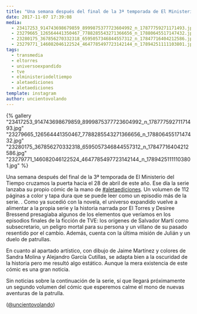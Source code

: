 ```yaml
---
title: "Una semana después del final de la 3ª temporada de El Ministerio del Tiempo cruzamos la puerta hacia el 28 de abril de este año"
date: 2017-11-07 17:39:08
media: 
  - 23417253_914743698679859_8999875377723604992_n_17877759271171493.jpg
  - 23279665_126564441350467_7788285543271366656_n_17880645517147432.jpg
  - 23280175_367856270332318_6595057346844557312_n_17847716404212586.jpg
  - 23279771_146082046122524_4647785497723142144_n_17894251111103801.jpg
tags: 
  - transmedia
  - eltorres
  - universoexpandido
  - tve
  - elministeriodeltiempo
  - aletaediciones
  - aletaediciones
template: instagram
author: uncientovolando
---
```


{% gallery "23417253_914743698679859_8999875377723604992_n_17877759271171493.jpg" "23279665_126564441350467_7788285543271366656_n_17880645517147432.jpg" "23280175_367856270332318_6595057346844557312_n_17847716404212586.jpg" "23279771_146082046122524_4647785497723142144_n_17894251111103801.jpg" %}

Una semana después del final de la 3ª temporada de El Ministerio del Tiempo cruzamos la puerta hacia el 28 de abril de este año. Ese día la serie lanzaba su propio cómic de la mano de [#aletaediciones](/tags/aletaediciones). Un volumen de 112 páginas a color y tapa dura que se puede leer como un episodio más de la serie. .
Como ya sucedió con la novela, el universo expandido vuelve a alimentar a la propia serie y la historia narrada por El Torres y Desiree Bressend presagiaba algunos de los elementos que veríamos en los episodios finales de la ficción de TVE: los orígenes de Salvador Martí como subsecretario, un peligro mortal para su persona y un villano de su pasado resentido por el cambio. Además, cuenta con la última misión de Julián y un duelo de patrullas.

En cuanto al apartado artístico, con dibujo de Jaime Martínez y colores de Sandra Molina y Alejandro García Cutillas, se adapta bien a la oscuridad de la historia pero me resultó algo estático. Aunque la mera existencia de este cómic es una gran noticia.

Sin noticias sobre la continuación de la serie, sí que llegará próximamente un segundo volumen del cómic que esperemos calme el mono de nuevas aventuras de la patrulla.

([@uncientovolando](https://instagram.com/uncientovolando))
